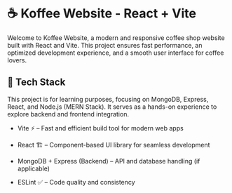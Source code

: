 # ☕ Koffee Website - React + Vite

Welcome to Koffee Website, a modern and responsive coffee shop website built with React and Vite. This project ensures fast performance, an optimized development experience, and a smooth user interface for coffee lovers.

## 🚀 Tech Stack

This project is for learning purposes, focusing on MongoDB, Express, React, and Node.js (MERN Stack). It serves as a hands-on experience to explore backend and frontend integration.

- Vite ⚡ – Fast and efficient build tool for modern web apps

- React 🏗 – Component-based UI library for seamless development

- MongoDB + Express (Backend) – API and database handling (if applicable)

- ESLint ✅ – Code quality and consistency
